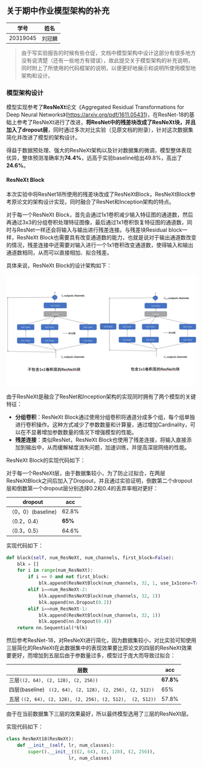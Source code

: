 ## 关于期中作业模型架构的补充

|   学号   |  姓名  |
| :------: | :----: |
| 20319045 | 刘冠麟 |

> 由于写实验报告的时候有些仓促，文档中模型架构中设计这部分有很多地方没有说清楚（还有一些地方有错误），故此提交关于模型架构的补充说明，同时附上了所使用的代码框架的说明，以便更好地展示和说明所使用模型地架构和设计。

### 模型架构设计

模型实现参考了**ResNeXt**论文《Aggregated Residual Transformations for Deep Neural Networks》(https://arxiv.org/pdf/1611.05431)，在ResNet-18的基础上参考了ResNeXt进行了改进，**将ResNet中的残差块改成了ResNeXt块，并且加入了dropout层**，同时通过多次对比实验（见原文档的附录），针对这次数据集简化并改进了模型的架构设计。

得益于数据预处理、强大的ResNeXt架构以及针对数据集的微调，模型整体表现优异，整体预测准确率为**74.4%**，远高于实验baseline给出49.8%，高出了**24.6%**。

#### ResNeXt Block

本次实验中将ResNet18所使用的残差块改成了ResNeXtBlock，ResNeXtBlock参考原论文的架构设计实现，同时融合了ResNet和Inception架构的特点。

对于每一个ResNeXt Block，首先会通过1x1卷积减少输入特征图的通道数，然后再通过3x3的分组卷积处理特征图像，最后通过1x1卷积恢复特征图的通道数，同时与ResNet一样还会将输入与输出进行残差连接。与残差块Residual block一样，ResNeXt Block也需要具有改变通道数的能力，也就是说对于输出通道数改变的情况，残差连接中还需要对输入进行一个1x1卷积改变通道数，使得输入和输出通道数相同，从而可以直接相加、拟合残差。

具体来说，ResNeXt Block的设计架构如下：

![image-20240520121334273](./assets/image-20240520121334273.png)

由于ResNeXt是融合了ResNet和Inception架构的实现同时拥有了两个模型的关键特征：

- **分组卷积**：ResNeXt Block通过使用分组卷积将通道分成多个组，每个组单独进行卷积操作。这种方式减少了参数数量和计算量，通过增加Cardinality，可以在不显著增加参数数量的情况下增强模型的性能。
- **残差连接**：类似ResNet，ResNeXt Block也使用了残差连接，将输入直接添加到输出中，从而缓解梯度消失问题，加速训练，并提高深层网络的性能。

ResNeXt Block的实现代码如下：



对于每一个ResNeXt层，由于数据集较小，为了防止过拟合，在两层ResNeXtBlock之间后加入了Dropout，并且通过实验证明，倒数第二个dropout层和倒数第一个dropout层分别选择0.2和0.4的丢弃率相对更好：

| dropout            | acc     |
| ------------------ | ------- |
| （0，0）(baseline) | 62.8%   |
| （0.2，0.4）       | **65%** |
| （0.3，0.5）       | 64.6%   |

实现代码如下：

```python
def block(self, num_ResNeXt, num_channels, first_block=False):
    blk = []
    for i in range(num_ResNeXt):
        if i == 0 and not first_block:
            blk.append(ResNeXtBlock(num_channels, 32, 1, use_1x1conv=True, strides=2))
        elif i==num_ResNeXt-2:
            blk.append(ResNeXtBlock(num_channels, 32, 1))
            blk.append(nn.Dropout(0.2))
        elif i==num_ResNeXt-1:
            blk.append(ResNeXtBlock(num_channels, 32, 1))
            blk.append(nn.Dropout(0.4))
    return nn.Sequential(*blk)
```



然后参考ResNet-18，对ResNeXt进行简化，因为数据集较小，对比实验可知使用三层简化的ResNeXt在此数据集中的表现效果要比原论文的四层的ResNeXt效果要更好，而增加到五层后由于参数量过多，模型过于庞大而导致过拟合：

| 层数                                                      | acc       |
| --------------------------------------------------------- | --------- |
| 三层` ((2, 64), (2, 128), (2, 256)) `                     | **67.8%** |
| 四层(baseline) ` ((2, 64), (2, 128), (2, 256), (2, 512))` | 65%       |
| 五层 `((2, 64), (2, 128), (2, 256), (2, 512),  (2, 512))` | 57.8%     |

由于在当前数据集下三层的效果最好，所以最终模型选用了三层的ResNeXt层。

实现代码如下：

```python
class ResNeXt18(ResNeXt):
    def __init__(self, lr, num_classes):
        super().__init__(((2, 64), (2, 128), (2, 256)),
                       lr, num_classes)
```



